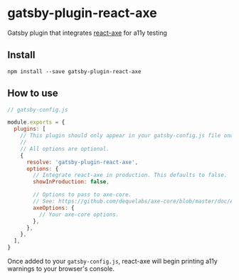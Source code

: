 # gatsby-plugin-react-axe

Gatsby plugin that integrates [react-axe][react-axe] for a11y testing

## Install

`npm install --save gatsby-plugin-react-axe`

## How to use

```js
// gatsby-config.js

module.exports = {
  plugins: [
    // This plugin should only appear in your gatsby-config.js file once.
    //
    // All options are optional.
    {
      resolve: 'gatsby-plugin-react-axe',
      options: {
        // Integrate react-axe in production. This defaults to false.
        showInProduction: false,

        // Options to pass to axe-core.
        // See: https://github.com/dequelabs/axe-core/blob/master/doc/API.md#api-name-axeconfigure
        axeOptions: {
          // Your axe-core options.
        },
      },
    },
  ],
}
```

Once added to your `gatsby-config.js`, react-axe will begin printing a11y
warnings to your browser's console.

[react-axe]: https://github.com/dequelabs/react-axe
